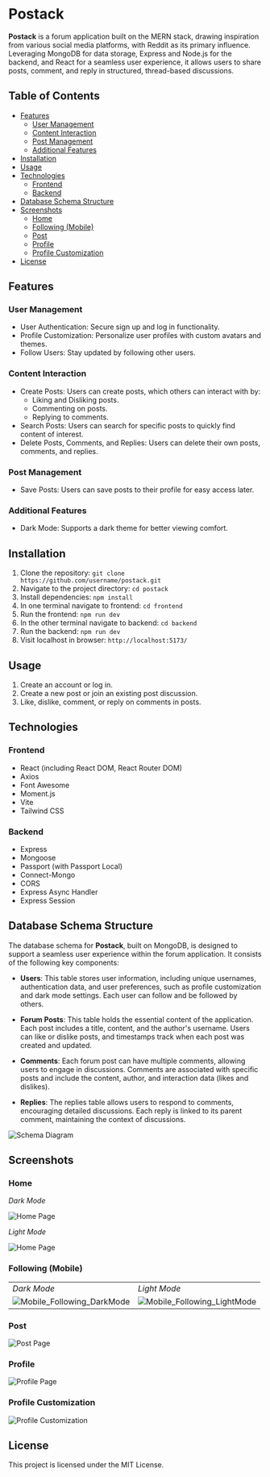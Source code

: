 # Postack

**Postack** is a forum application built on the MERN stack, drawing inspiration from various social media platforms, with Reddit as its primary influence. Leveraging MongoDB for data storage, Express and Node.js for the backend, and React for a seamless user experience, it allows users to share posts, comment, and reply in structured, thread-based discussions.

## Table of Contents

-   [Features](#features)
    -   [User Management](#user-management)
    -   [Content Interaction](#content-interaction)
    -   [Post Management](#post-management)
    -   [Additional Features](#additional-features)
-   [Installation](#installation)
-   [Usage](#usage)
-   [Technologies](#technologies)
    -   [Frontend](#frontend)
    -   [Backend](#backend)
-   [Database Schema Structure](#database-schema-structure)
-   [Screenshots](#screenshots)
    -   [Home](#home)
    -   [Following (Mobile)](#following-mobile)
    -   [Post](#post)
    -   [Profile](#profile)
    -   [Profile Customization](#profile-customization)
-   [License](#license)

## Features

### User Management

-   User Authentication: Secure sign up and log in functionality.
-   Profile Customization: Personalize user profiles with custom avatars and themes.
-   Follow Users: Stay updated by following other users.

### Content Interaction

-   Create Posts: Users can create posts, which others can interact with by:
    -   Liking and Disliking posts.
    -   Commenting on posts.
    -   Replying to comments.
-   Search Posts: Users can search for specific posts to quickly find content of interest.
-   Delete Posts, Comments, and Replies: Users can delete their own posts, comments, and replies.

### Post Management

-   Save Posts: Users can save posts to their profile for easy access later.

### Additional Features

-   Dark Mode: Supports a dark theme for better viewing comfort.

## Installation

1. Clone the repository: `git clone https://github.com/username/postack.git`
2. Navigate to the project directory: `cd postack`
3. Install dependencies: `npm install`
4. In one terminal navigate to frontend: `cd frontend`
5. Run the frontend: `npm run dev`
6. In the other terminal navigate to backend: `cd backend`
7. Run the backend: `npm run dev`
8. Visit localhost in browser: `http://localhost:5173/`

## Usage

1. Create an account or log in.
2. Create a new post or join an existing post discussion.
3. Like, dislike, comment, or reply on comments in posts.

## Technologies

### Frontend

-   React (including React DOM, React Router DOM)
-   Axios
-   Font Awesome
-   Moment.js
-   Vite
-   Tailwind CSS

### Backend

-   Express
-   Mongoose
-   Passport (with Passport Local)
-   Connect-Mongo
-   CORS
-   Express Async Handler
-   Express Session

## Database Schema Structure

The database schema for **Postack**, built on MongoDB, is designed to support a seamless user experience within the forum application. It consists of the following key components:

-   **Users**: This table stores user information, including unique usernames, authentication data, and user preferences, such as profile customization and dark mode settings. Each user can follow and be followed by others.

-   **Forum Posts**: This table holds the essential content of the application. Each post includes a title, content, and the author's username. Users can like or dislike posts, and timestamps track when each post was created and updated.

-   **Comments**: Each forum post can have multiple comments, allowing users to engage in discussions. Comments are associated with specific posts and include the content, author, and interaction data (likes and dislikes).

-   **Replies**: The replies table allows users to respond to comments, encouraging detailed discussions. Each reply is linked to its parent comment, maintaining the context of discussions.

![Schema Diagram](./postack_Images/SchemaDiagram.png)

## Screenshots

### Home

_Dark Mode_

![Home Page](./postack_Images/Home_DarkMode.png)

_Light Mode_

![Home Page](./postack_Images/Home_LightMode.png)

### Following (Mobile)

<table>
    <tr>
        <td><i>Dark Mode</i></td>
        <td><i>Light Mode</i></td>
    </tr>
    <tr>
        <td><img src="./postack_Images/Mobile_Following_DarkMode.png" alt="Mobile_Following_DarkMode"/></td>
        <td><img src="./postack_Images/Mobile_Following_LightMode.png" alt="Mobile_Following_LightMode"/></td>
    </tr>
</table>

### Post

![Post Page](./postack_Images/PostDetails_DarkMode.png)

### Profile

![Profile Page](./postack_Images/Profile_Followers.png)

### Profile Customization

![Profile Customization](./postack_Images/Edit_Profile.png)

## License

This project is licensed under the MIT License.
